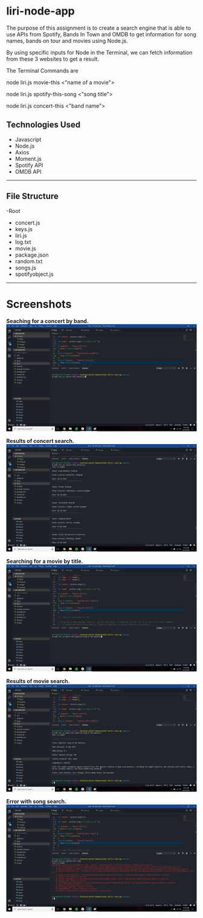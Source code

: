 # liri-node-app

The purpose of this assignment is to create a search engine that is able to use APIs from Spotify, Bands In Town and OMDB to get information
for song names, bands on tour and movies using Node.js.

By using specific inputs for Node in the Terminal, we can fetch information from these 3 websites to get a result.

The Terminal Commands are 

node liri.js movie-this <"name of a movie">

node liri.js spotify-this-song <"song title">

node liri.js concert-this <"band name">

## Technologies Used
* Javascript
* Node.js
* Axios
* Moment.js
* Spotify API
* OMDB API

---

## File Structure

-Root
* concert.js
* keys.js
* liri.js
* log.txt
* movie.js
* package.json
* random.txt
* songs.js
* spotifyobject.js

---
# Screenshots

**Seaching for a concert by band.**
![](./images/concert-search1.png)

**Results of concert search.**
![](./images/concert-search2.png)

**Searching for a movie by title.**
![](./images/movie-search1.png)

**Results of movie search.**
![](./images/movie-search2.png)

**Error with song search.**
![](./images/song-search-ERROR.png)
